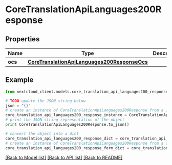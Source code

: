 # CoreTranslationApiLanguages200Response


## Properties
Name | Type | Description | Notes
------------ | ------------- | ------------- | -------------
**ocs** | [**CoreTranslationApiLanguages200ResponseOcs**](CoreTranslationApiLanguages200ResponseOcs.md) |  | 

## Example

```python
from nextcloud_client.models.core_translation_api_languages200_response import CoreTranslationApiLanguages200Response

# TODO update the JSON string below
json = "{}"
# create an instance of CoreTranslationApiLanguages200Response from a JSON string
core_translation_api_languages200_response_instance = CoreTranslationApiLanguages200Response.from_json(json)
# print the JSON string representation of the object
print CoreTranslationApiLanguages200Response.to_json()

# convert the object into a dict
core_translation_api_languages200_response_dict = core_translation_api_languages200_response_instance.to_dict()
# create an instance of CoreTranslationApiLanguages200Response from a dict
core_translation_api_languages200_response_form_dict = core_translation_api_languages200_response.from_dict(core_translation_api_languages200_response_dict)
```
[[Back to Model list]](../README.md#documentation-for-models) [[Back to API list]](../README.md#documentation-for-api-endpoints) [[Back to README]](../README.md)


